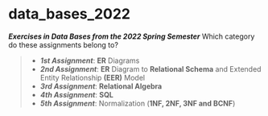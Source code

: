 # data_bases_2022
***Exercises in Data Bases from the 2022 Spring Semester***
Which category do these assignments belong to?
> - ***1st Assignment***: **ER** Diagrams
> - ***2nd Assignment***: **ER** Diagram to **Relational Schema** and Extended Entity Relationship **(EER)** Model
> - ***3rd Assignment***: **Relational Algebra**
> - ***4th Assignment***: **SQL**
> - ***5th Assignment***: Normalization (**1NF, 2NF, 3NF and BCNF**)
